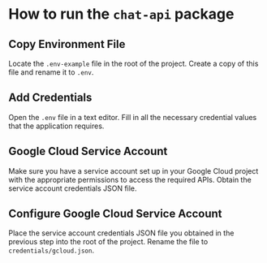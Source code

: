 # How to run the `chat-api` package

## Copy Environment File

Locate the `.env-example` file in the root of the project. Create a copy of this file and rename it to `.env`.

## Add Credentials

Open the `.env` file in a text editor. Fill in all the necessary credential values that the application requires.

## Google Cloud Service Account

Make sure you have a service account set up in your Google Cloud project with the appropriate permissions to access the
required APIs. Obtain the service account credentials JSON file.

## Configure Google Cloud Service Account

Place the service account credentials JSON file you obtained in the previous step into the root of the project. Rename
the file to `credentials/gcloud.json`.
